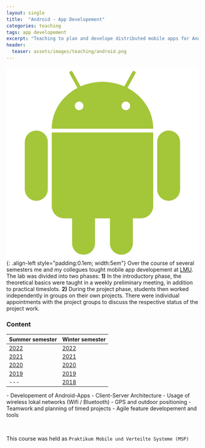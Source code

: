 ```yaml
---
layout: single
title:  "Android - App Developement"
categories: teaching 
tags: app developement  
excerpt: "Teaching to plan and develope distributed mobile apps for Android as a team."
header:
  teaser: assets/images/teaching/android.png
---
```


![logo](\assets\images\teaching\android.png){: .align-left style="padding:0.1em; width:5em"}
Over the course of several semesters me and my collegues tought mobile app developement at [LMU](https://www.mobile.ifi.lmu.de/).
The lab was divided into two phases:
**1)** In the introductory phase, the theoretical basics were taught in a weekly preliminary meeting, in addition to practical timeslots.
**2)** During the project phase, students then worked independently in groups on their own projects.
There were individual appointments with the project groups to discuss the respective status of the project work.

### Content

<div class="table-right">

| Summer semester | Winter semester |
|       ---       |       ---       |
| [2022](https://www.mobile.ifi.lmu.de/lehrveranstaltungen/praktikum-mobile-und-verteilte-systeme-sose22/) | [2022](https://www.mobile.ifi.lmu.de/lehrveranstaltungen/praktikum-mobile-und-verteilte-systeme-ws2223/)|
| [2021](https://www.mobile.ifi.lmu.de/lehrveranstaltungen/praktikum-mobile-und-verteilte-systeme-sose21/) | [2021](https://www.mobile.ifi.lmu.de/lehrveranstaltungen/praktikum-mobile-und-verteilte-systeme-ws2122/)|
| [2020](https://www.mobile.ifi.lmu.de/lehrveranstaltungen/praktikum-mobile-und-verteilte-systeme-sose20/) | [2020](https://www.mobile.ifi.lmu.de/lehrveranstaltungen/praktikum-mobile-und-verteilte-systeme-ws2021/)|
| [2019](https://www.mobile.ifi.lmu.de/lehrveranstaltungen/msp-sose19/)                                    | [2019](https://www.mobile.ifi.lmu.de/lehrveranstaltungen/praktikum-mobile-und-verteilte-systeme-ws1920/)|
|                                                   ---                                                    | [2018](https://www.mobile.ifi.lmu.de/lehrveranstaltungen/msp-ws1819/)|

</div>
- Developement of Android-Apps
- Client-Server Architecture
- Usage of wireless lokal networks (Wifi / Bluetooth)
- GPS and outdoor positioning
- Teamwork and planning of timed projects
- Agile feature developement and tools

&nbsp;

This course was held as `Praktikum Mobile und Verteilte Systeme (MSP)`
